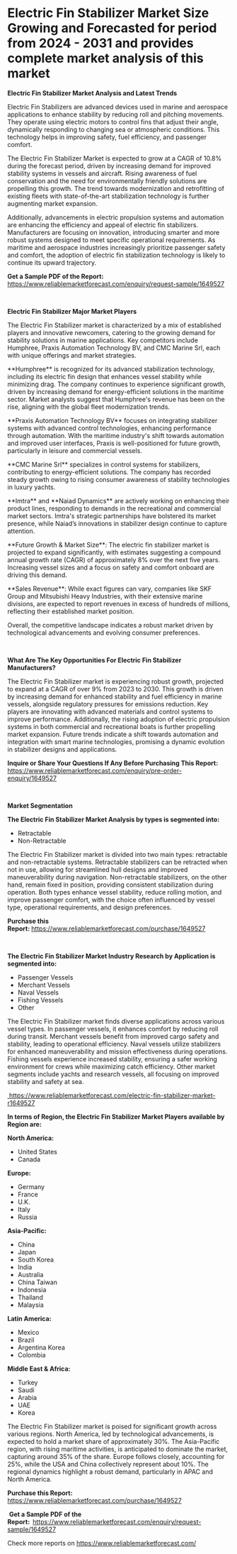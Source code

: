 <p><h1>Electric Fin Stabilizer Market Size Growing and Forecasted for period from 2024 - 2031 and provides complete market analysis of this market</h1></p><p><strong>Electric Fin Stabilizer Market Analysis and Latest Trends</strong></p>
<p><p>Electric Fin Stabilizers are advanced devices used in marine and aerospace applications to enhance stability by reducing roll and pitching movements. They operate using electric motors to control fins that adjust their angle, dynamically responding to changing sea or atmospheric conditions. This technology helps in improving safety, fuel efficiency, and passenger comfort.</p><p>The Electric Fin Stabilizer Market is expected to grow at a CAGR of 10.8% during the forecast period, driven by increasing demand for improved stability systems in vessels and aircraft. Rising awareness of fuel conservation and the need for environmentally friendly solutions are propelling this growth. The trend towards modernization and retrofitting of existing fleets with state-of-the-art stabilization technology is further augmenting market expansion. </p><p>Additionally, advancements in electric propulsion systems and automation are enhancing the efficiency and appeal of electric fin stabilizers. Manufacturers are focusing on innovation, introducing smarter and more robust systems designed to meet specific operational requirements. As maritime and aerospace industries increasingly prioritize passenger safety and comfort, the adoption of electric fin stabilization technology is likely to continue its upward trajectory.</p></p>
<p><strong>Get a Sample PDF of the Report:&nbsp;</strong> <a href="https://www.reliablemarketforecast.com/enquiry/request-sample/1649527?utm_campaign=1743&utm_medium=2&utm_source=Github&utm_content=ia&utm_term=29122024&utm_id=electric-fin-stabilizer">https://www.reliablemarketforecast.com/enquiry/request-sample/1649527</a></p>
<p>&nbsp;</p>
<p><strong>Electric Fin Stabilizer Major Market Players</strong></p>
<p><p>The Electric Fin Stabilizer market is characterized by a mix of established players and innovative newcomers, catering to the growing demand for stability solutions in marine applications. Key competitors include Humphree, Praxis Automation Technology BV, and CMC Marine Srl, each with unique offerings and market strategies.</p><p>**Humphree** is recognized for its advanced stabilization technology, including its electric fin design that enhances vessel stability while minimizing drag. The company continues to experience significant growth, driven by increasing demand for energy-efficient solutions in the maritime sector. Market analysts suggest that Humphree's revenue has been on the rise, aligning with the global fleet modernization trends.</p><p>**Praxis Automation Technology BV** focuses on integrating stabilizer systems with advanced control technologies, enhancing performance through automation. With the maritime industry's shift towards automation and improved user interfaces, Praxis is well-positioned for future growth, particularly in leisure and commercial vessels.</p><p>**CMC Marine Srl** specializes in control systems for stabilizers, contributing to energy-efficient solutions. The company has recorded steady growth owing to rising consumer awareness of stability technologies in luxury yachts.</p><p>**Imtra** and **Naiad Dynamics** are actively working on enhancing their product lines, responding to demands in the recreational and commercial market sectors. Imtra's strategic partnerships have bolstered its market presence, while Naiad’s innovations in stabilizer design continue to capture attention.</p><p>**Future Growth & Market Size**: The electric fin stabilizer market is projected to expand significantly, with estimates suggesting a compound annual growth rate (CAGR) of approximately 8% over the next five years. Increasing vessel sizes and a focus on safety and comfort onboard are driving this demand.</p><p>**Sales Revenue**: While exact figures can vary, companies like SKF Group and Mitsubishi Heavy Industries, with their extensive marine divisions, are expected to report revenues in excess of hundreds of millions, reflecting their established market position.</p><p>Overall, the competitive landscape indicates a robust market driven by technological advancements and evolving consumer preferences.</p></p>
<p>&nbsp;</p>
<p><strong>What Are The Key Opportunities For Electric Fin Stabilizer Manufacturers?</strong></p>
<p><p>The Electric Fin Stabilizer market is experiencing robust growth, projected to expand at a CAGR of over 9% from 2023 to 2030. This growth is driven by increasing demand for enhanced stability and fuel efficiency in marine vessels, alongside regulatory pressures for emissions reduction. Key players are innovating with advanced materials and control systems to improve performance. Additionally, the rising adoption of electric propulsion systems in both commercial and recreational boats is further propelling market expansion. Future trends indicate a shift towards automation and integration with smart marine technologies, promising a dynamic evolution in stabilizer designs and applications.</p></p>
<p><strong>Inquire or Share Your Questions If Any Before Purchasing This Report:</strong> <a href="https://www.reliablemarketforecast.com/enquiry/pre-order-enquiry/1649527?utm_campaign=1743&utm_medium=2&utm_source=Github&utm_content=ia&utm_term=29122024&utm_id=electric-fin-stabilizer">https://www.reliablemarketforecast.com/enquiry/pre-order-enquiry/1649527</a></p>
<p>&nbsp;</p>
<p><strong>Market Segmentation</strong></p>
<p><strong>The Electric Fin Stabilizer Market Analysis by types is segmented into:</strong></p>
<p><ul><li>Retractable</li><li>Non-Retractable</li></ul></p>
<p><p>The Electric Fin Stabilizer market is divided into two main types: retractable and non-retractable systems. Retractable stabilizers can be retracted when not in use, allowing for streamlined hull designs and improved maneuverability during navigation. Non-retractable stabilizers, on the other hand, remain fixed in position, providing consistent stabilization during operation. Both types enhance vessel stability, reduce rolling motion, and improve passenger comfort, with the choice often influenced by vessel type, operational requirements, and design preferences.</p></p>
<p><strong>Purchase this Report:&nbsp;</strong><a href="https://www.reliablemarketforecast.com/purchase/1649527?utm_campaign=1743&utm_medium=2&utm_source=Github&utm_content=ia&utm_term=29122024&utm_id=electric-fin-stabilizer">https://www.reliablemarketforecast.com/purchase/1649527</a></p>
<p>&nbsp;</p>
<p><strong>The Electric Fin Stabilizer Market Industry Research by Application is segmented into:</strong></p>
<p><ul><li>Passenger Vessels</li><li>Merchant Vessels</li><li>Naval Vessels</li><li>Fishing Vessels</li><li>Other</li></ul></p>
<p><p>The Electric Fin Stabilizer market finds diverse applications across various vessel types. In passenger vessels, it enhances comfort by reducing roll during transit. Merchant vessels benefit from improved cargo safety and stability, leading to operational efficiency. Naval vessels utilize stabilizers for enhanced maneuverability and mission effectiveness during operations. Fishing vessels experience increased stability, ensuring a safer working environment for crews while maximizing catch efficiency. Other market segments include yachts and research vessels, all focusing on improved stability and safety at sea.</p></p>
<p><a href="https://www.reliablemarketforecast.com/electric-fin-stabilizer-market-r1649527?utm_campaign=1743&utm_medium=2&utm_source=Github&utm_content=ia&utm_term=29122024&utm_id=electric-fin-stabilizer">&nbsp;https://www.reliablemarketforecast.com/electric-fin-stabilizer-market-r1649527</a></p>
<p><strong>In terms of Region, the Electric Fin Stabilizer Market Players available by Region are:</strong></p>
<p>
    <p> <strong> North America: </strong>
        <ul>
            <li>United States</li>
            <li>Canada</li>
        </ul>
        </p> 
    <p> <strong> Europe: </strong>
        <ul>
            <li>Germany</li>
            <li>France</li>
            <li>U.K.</li>
            <li>Italy</li>
            <li>Russia</li>
        </ul>
        </p> 
    <p> <strong> Asia-Pacific: </strong>
        <ul>
            <li>China</li>
            <li>Japan</li>
            <li>South Korea</li>
            <li>India</li>
            <li>Australia</li>
            <li>China Taiwan</li>
            <li>Indonesia</li>
            <li>Thailand</li>
            <li>Malaysia</li>
        </ul>
        </p> 
    <p> <strong> Latin America: </strong>
        <ul>
            <li>Mexico</li>
            <li>Brazil</li>
            <li>Argentina Korea</li>
            <li>Colombia</li>
        </ul>
        </p> 
    <p> <strong> Middle East & Africa: </strong>
        <ul>
            <li>Turkey</li>
            <li>Saudi</li>
            <li>Arabia</li>
            <li>UAE</li>
            <li>Korea</li>
        </ul>
    </p>
    </p>
<p><p>The Electric Fin Stabilizer market is poised for significant growth across various regions. North America, led by technological advancements, is expected to hold a market share of approximately 30%. The Asia-Pacific region, with rising maritime activities, is anticipated to dominate the market, capturing around 35% of the share. Europe follows closely, accounting for 25%, while the USA and China collectively represent about 10%. The regional dynamics highlight a robust demand, particularly in APAC and North America.</p></p>
<p><strong>Purchase this Report: </strong><a href="https://www.reliablemarketforecast.com/purchase/1649527?utm_campaign=1743&utm_medium=2&utm_source=Github&utm_content=ia&utm_term=29122024&utm_id=electric-fin-stabilizer">https://www.reliablemarketforecast.com/purchase/1649527</a></p>
<p>&nbsp;<strong>Get a Sample PDF of the Report:&nbsp;&nbsp;</strong><a href="https://www.reliablemarketforecast.com/enquiry/request-sample/1649527?utm_campaign=1743&utm_medium=2&utm_source=Github&utm_content=ia&utm_term=29122024&utm_id=electric-fin-stabilizer">https://www.reliablemarketforecast.com/enquiry/request-sample/1649527</a></p>
<p><strong></strong></p>
<p>Check more reports on <a href="https://www.reliablemarketforecast.com/?utm_campaign=1743&utm_medium=2&utm_source=Github&utm_content=ia&utm_term=29122024&utm_id=electric-fin-stabilizer">https://www.reliablemarketforecast.com/</a></p>